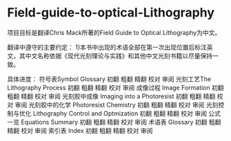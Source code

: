 # Field-guide-to-optical-Lithography
项目目标是翻译Chris Mack所著的Field Guide to Optical Lithography为中文。

翻译中遵守的主要约定：
1)本书中出现的术语全部在第一次出现位置后标注英文，其中文名称依据《现代光刻理论与实践》和其他中文光刻书籍以尽量保持一致。

具体进度：
符号表Symbol Glossary
  初翻
  粗翻
  精翻
  校对
  审阅
光刻工艺The Lithography Process
  初翻
  粗翻
  精翻
  校对
  审阅
成像过程 Image Formation
  初翻
  粗翻
  精翻
  校对
  审阅
光刻胶中成像 Imaging into a Photoresist
  初翻
  粗翻
  精翻
  校对
  审阅
光刻胶中的化学 Photoresist Chemistry
  初翻
  粗翻
  精翻
  校对
  审阅
光刻控制与优化 Lithography Control and Optmization
  初翻
  粗翻
  精翻
  校对
  审阅
公式一览  Equations Summary
  初翻
  粗翻
  精翻
  校对
  审阅
术语表 Glossary
  初翻
  粗翻
  精翻
  校对
  审阅
索引表 Index
  初翻
  粗翻
  精翻
  校对
  审阅
